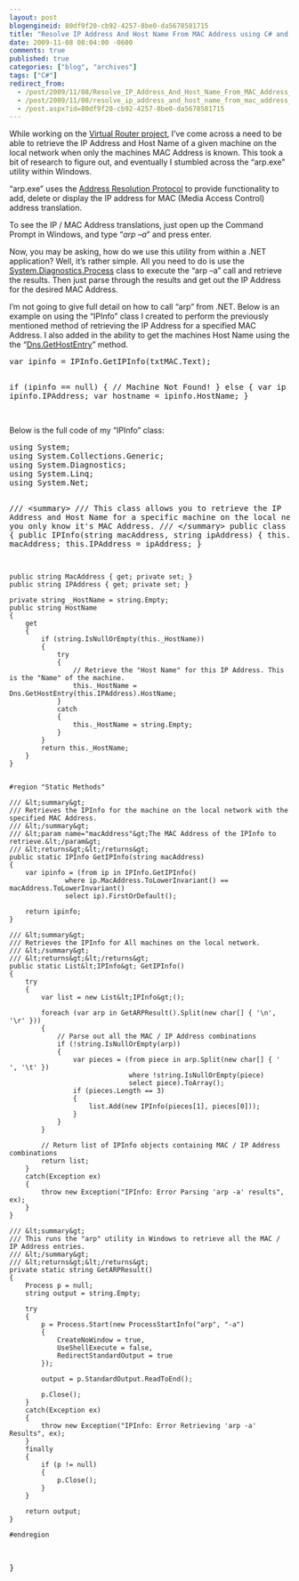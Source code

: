 ```yaml
---
layout: post
blogengineid: 80df9f20-cb92-4257-8be0-da5678581715
title: "Resolve IP Address And Host Name From MAC Address using C# and Windows ARP Utility"
date: 2009-11-08 08:04:00 -0600
comments: true
published: true
categories: ["blog", "archives"]
tags: ["C#"]
redirect_from: 
  - /post/2009/11/08/Resolve_IP_Address_And_Host_Name_From_MAC_Address_using_CSharp_and_Windows_ARP_Utility
  - /post/2009/11/08/resolve_ip_address_and_host_name_from_mac_address_using_csharp_and_windows_arp_utility
  - /post.aspx?id=80df9f20-cb92-4257-8be0-da5678581715
---
```

<!-- more -->
<p>While working on the <a href="http://virtualrouter.codeplex.com" target="_blank">Virtual Router project</a>, I&rsquo;ve come across a need to be able to retrieve the IP Address and Host Name of a given machine on the local network when only the machines MAC Address is known. This took a bit of research to figure out, and eventually I stumbled across the &ldquo;arp.exe&rdquo; utility within Windows.</p>
<p>&ldquo;arp.exe&rdquo; uses the <a href="http://en.wikipedia.org/wiki/Address_Resolution_Protocol" target="_blank">Address Resolution Protocol</a> to provide functionality to add, delete or display the IP address for MAC (Media Access Control) address translation.</p>
<p>To see the IP / MAC Address translations, just open up the Command Prompt in Windows, and type &ldquo;<em>arp &ndash;a</em>&rdquo; and press enter.</p>
<p>Now, you may be asking, how do we use this utility from within a .NET application? Well, it&rsquo;s rather simple. All you need to do is use the <a href="http://msdn.microsoft.com/en-us/library/system.diagnostics.process.aspx" target="_blank">System.Diagnostics.Process</a> class to execute the &ldquo;arp &ndash;a&rdquo; call and retrieve the results. Then just parse through the results and get out the IP Address for the desired MAC Address.</p>
<p>I&rsquo;m not going to give full detail on how to call &ldquo;arp&rdquo; from .NET. Below is an example on using the &ldquo;IPInfo&rdquo; class I created to perform the previously mentioned method of retrieving the IP Address for a specified MAC Address. I also added in the ability to get the machines Host Name using the the &ldquo;<a href="http://msdn.microsoft.com/en-us/library/ms143998.aspx" target="_blank">Dns.GetHostEntry</a>&rdquo; method.</p>
<pre class="brush: c-sharp; first-line: 1; tab-size: 4; toolbar: false; ">var ipinfo = IPInfo.GetIPInfo(txtMAC.Text);

if (ipinfo == null)
{
    // Machine Not Found!
}
else
{
    var ip = ipinfo.IPAddress;
    var hostname = ipinfo.HostName;
}</pre>
<p><br />Below is the full code of my &ldquo;IPInfo&rdquo; class:</p>
<pre class="brush: c-sharp; first-line: 1; tab-size: 4; toolbar: false; ">using System;
using System.Collections.Generic;
using System.Diagnostics;
using System.Linq;
using System.Net;

/// &lt;summary&gt;
/// This class allows you to retrieve the IP Address and Host Name for a specific machine on the local network when you only know it's MAC Address.
/// &lt;/summary&gt;
public class IPInfo
{
    public IPInfo(string macAddress, string ipAddress)
    {
        this.MacAddress = macAddress;
        this.IPAddress = ipAddress;
    }

    public string MacAddress { get; private set; }
    public string IPAddress { get; private set; }

    private string _HostName = string.Empty;
    public string HostName
    {
        get
        {
            if (string.IsNullOrEmpty(this._HostName))
            {
                try
                {
                    // Retrieve the "Host Name" for this IP Address. This is the "Name" of the machine.
                    this._HostName = Dns.GetHostEntry(this.IPAddress).HostName;
                }
                catch
                {
                    this._HostName = string.Empty;
                }
            }
            return this._HostName;
        }
    }


    #region "Static Methods"

    /// &lt;summary&gt;
    /// Retrieves the IPInfo for the machine on the local network with the specified MAC Address.
    /// &lt;/summary&gt;
    /// &lt;param name="macAddress"&gt;The MAC Address of the IPInfo to retrieve.&lt;/param&gt;
    /// &lt;returns&gt;&lt;/returns&gt;
    public static IPInfo GetIPInfo(string macAddress)
    {
        var ipinfo = (from ip in IPInfo.GetIPInfo()
                  where ip.MacAddress.ToLowerInvariant() == macAddress.ToLowerInvariant()
                  select ip).FirstOrDefault();

        return ipinfo;
    }

    /// &lt;summary&gt;
    /// Retrieves the IPInfo for All machines on the local network.
    /// &lt;/summary&gt;
    /// &lt;returns&gt;&lt;/returns&gt;
    public static List&lt;IPInfo&gt; GetIPInfo()
    {
        try
        {
            var list = new List&lt;IPInfo&gt;();

            foreach (var arp in GetARPResult().Split(new char[] { '\n', '\r' }))
            {
                // Parse out all the MAC / IP Address combinations
                if (!string.IsNullOrEmpty(arp))
                {
                    var pieces = (from piece in arp.Split(new char[] { ' ', '\t' })
                                  where !string.IsNullOrEmpty(piece)
                                  select piece).ToArray();
                    if (pieces.Length == 3)
                    {
                        list.Add(new IPInfo(pieces[1], pieces[0]));
                    }
                }
            }

            // Return list of IPInfo objects containing MAC / IP Address combinations
            return list;
        }
        catch(Exception ex)
        {
            throw new Exception("IPInfo: Error Parsing 'arp -a' results", ex);
        }
    }

    /// &lt;summary&gt;
    /// This runs the "arp" utility in Windows to retrieve all the MAC / IP Address entries.
    /// &lt;/summary&gt;
    /// &lt;returns&gt;&lt;/returns&gt;
    private static string GetARPResult()
    {
        Process p = null;
        string output = string.Empty;

        try
        {
            p = Process.Start(new ProcessStartInfo("arp", "-a")
            {
                CreateNoWindow = true,
                UseShellExecute = false,
                RedirectStandardOutput = true
            });

            output = p.StandardOutput.ReadToEnd();

            p.Close();
        }
        catch(Exception ex)
        {
            throw new Exception("IPInfo: Error Retrieving 'arp -a' Results", ex);
        }
        finally
        {
            if (p != null)
            {
                p.Close();
            }
        }
        
        return output;
    }

    #endregion
}</pre>
